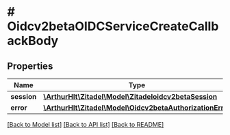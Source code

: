 # # Oidcv2betaOIDCServiceCreateCallbackBody

## Properties

Name | Type | Description | Notes
------------ | ------------- | ------------- | -------------
**session** | [**\ArthurHlt\Zitadel\Model\Zitadeloidcv2betaSession**](Zitadeloidcv2betaSession.md) |  | [optional]
**error** | [**\ArthurHlt\Zitadel\Model\Oidcv2betaAuthorizationError**](Oidcv2betaAuthorizationError.md) |  | [optional]

[[Back to Model list]](../../README.md#models) [[Back to API list]](../../README.md#endpoints) [[Back to README]](../../README.md)
